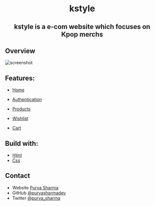 <h1 align="center"> kstyle </h1>
<h2 align="center"> kstyle is a e-com website which focuses on Kpop merchs </h2>

## Overview

![screenshot](/Assets/readme-img/kstyle-gif.gif)



## Features:

- [Home](https://k-style.netlify.app/)

- [Authentication](https://k-style.netlify.app/)

- [Products](https://k-style.netlify.app/)

- [Wishlist](https://k-style.netlify.app/)

- [Cart](https://k-style.netlify.app/)


## Build with:

- [Html](https://html.org/)
- [Css](https://css.org/)


## Contact

- Website [Purva Sharma](https://purvasharma.netlify.app)
- GitHub [@purvasharmadev](https://github.com/purvasharmadev)
- Twitter [@purva_sharma](https://twitter.com/purva_sharma__)
